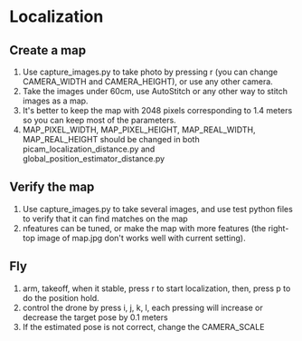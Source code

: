 # Localization

## Create a map
1. Use capture_images.py to take photo by pressing r (you can change CAMERA_WIDTH 
and CAMERA_HEIGHT), or use any other camera.
2. Take the images under 60cm, use 
AutoStitch or any other way to stitch images as a map.
3. It's better to keep the map with 2048 pixels corresponding to 1.4 meters so you
can keep most of the parameters.
4. MAP_PIXEL_WIDTH, MAP_PIXEL_HEIGHT, MAP_REAL_WIDTH, MAP_REAL_HEIGHT should be changed 
in both picam_localization_distance.py and global_position_estimator_distance.py

## Verify the map
1. Use capture_images.py to take several images, and use test python files to verify
that it can find matches on the map
2. nfeatures can be tuned, or make the map with more features (the right-top image of 
map.jpg don't works well with current setting).

## Fly
1. arm, takeoff, when it stable, press r to start localization, then, press p to do 
the position hold.
2. control the drone by press i, j, k, l, each pressing will increase or decrease the target 
pose by 0.1 meters
3. If the estimated pose is not correct, change the CAMERA_SCALE